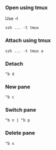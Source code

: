 ### Open using tmux

Use -t

```
ssh ... -t tmux
```

### Attach using tmux

```
ssh ... -t tmux a
```

### Detach

```
^b d
```

### New pane

```
^b c
```

### Switch pane

```
^b n | ^b p
```

### Delete pane

```
^b x
```
